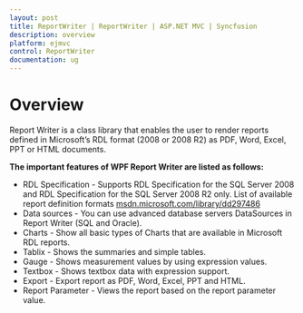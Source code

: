 ```yaml
---
layout: post
title: ReportWriter | ReportWriter | ASP.NET MVC | Syncfusion
description: overview
platform: ejmvc
control: ReportWriter
documentation: ug
---
```


# Overview 

Report Writer is a class library that enables the user to render reports defined in Microsoft’s RDL format (2008 or 2008 R2) as PDF, Word, Excel, PPT or HTML documents.
 
**The important features of WPF Report Writer are listed as follows:**

* RDL Specification - Supports RDL Specification for the SQL Server 2008 and RDL Specification for the SQL Server 2008 R2 only. List of available report definition formats [msdn.microsoft.com/library/dd297486](https://msdn.microsoft.com/library/dd297486.aspx)
* Data sources - You can use advanced database servers DataSources in Report Writer (SQL and Oracle).
* Charts - Show all basic types of Charts that are available in Microsoft RDL reports.
* Tablix - Shows the summaries and simple tables.
* Gauge - Shows measurement values by using expression values.
* Textbox - Shows textbox data with expression support.
* Export - Export report as PDF, Word, Excel, PPT and HTML.
* Report Parameter - Views the report based on the report parameter value.
	
